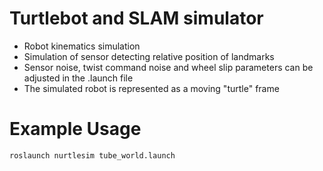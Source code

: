 # Turtlebot and SLAM simulator
* Robot kinematics simulation
* Simulation of sensor detecting relative position of landmarks
* Sensor noise, twist command noise and wheel slip parameters can be adjusted in the .launch file
* The simulated robot is represented as a moving "turtle" frame
# Example Usage
```
roslaunch nurtlesim tube_world.launch
```
